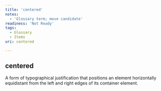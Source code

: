 ```yaml
---
title: 'centered'
notes:
  - 'Glossary term; move candidate'
readiness: 'Not Ready'
tags:
  - Glossary
  - Items
uri: centered

---
```

## centered

A form of typographical justification that positions an element horizontally equidistant from the left and right edges of its container element.

